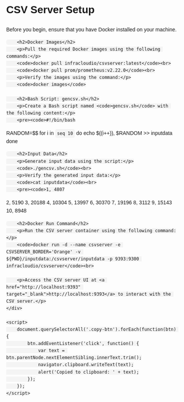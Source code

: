 <!DOCTYPE html>
<html lang="en">
<head>
    <meta charset="UTF-8">
    <meta name="viewport" content="width=device-width, initial-scale=1.0">
    <title>CSV Server Setup</title>
    <style>
        body {
            font-family: Arial, sans-serif;
            line-height: 1.6;
            margin: 0;
            padding: 0;
        }
        .container {
            max-width: 800px;
            margin: auto;
            padding: 20px;
        }
        code {
            background-color: #f4f4f4;
            padding: 5px;
            border-radius: 5px;
        }
        .copy-btn {
            cursor: pointer;
            color: blue;
            text-decoration: underline;
        }
    </style>
</head>
<body>
    <div class="container">
        <h1>CSV Server Setup</h1>
        <p>Before you begin, ensure that you have Docker installed on your machine.</p>

        <h2>Docker Images</h2>
        <p>Pull the required Docker images using the following commands:</p>
        <code>docker pull infracloudio/csvserver:latest</code><br>
        <code>docker pull prom/prometheus:v2.22.0</code><br>
        <p>Verify the images using the command:</p>
        <code>docker images</code>

        <h2>Bash Script: gencsv.sh</h2>
        <p>Create a Bash script named <code>gencsv.sh</code> with the following content:</p>
        <pre><code>#!/bin/bash
RANDOM=$$
for i in `seq 10`
do
    echo $((i++)), $RANDOM &gt;&gt; inputdata
done
        </code></pre>

        <h2>Input Data</h2>
        <p>Generate input data using the script:</p>
        <code>./gencsv.sh</code><br>
        <p>Verify the generated input data:</p>
        <code>cat inputdata</code><br>
        <pre><code>1, 4807
2, 5190
3, 20188
4, 10304
5, 13997
6, 30370
7, 19196
8, 3112
9, 15143
10, 8948</code></pre>

        <h2>Docker Run Command</h2>
        <p>Run the CSV server container using the following command:</p>
        <code>docker run -d --name csvserver -e CSVSERVER_BORDER='Orange' -v ${PWD}/inputdata:/csvserver/inputdata -p 9393:9300 infracloudio/csvserver</code><br>

        <p>Access the CSV server UI at <a href="http://localhost:9393" target="_blank">http://localhost:9393</a> to interact with the CSV server.</p>
    </div>

    <script>
        document.querySelectorAll('.copy-btn').forEach(function(btn) {
            btn.addEventListener('click', function() {
                var text = btn.parentNode.nextElementSibling.innerText.trim();
                navigator.clipboard.writeText(text);
                alert('Copied to clipboard: ' + text);
            });
        });
    </script>
</body>
</html>
